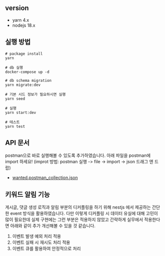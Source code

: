 ## version
- yarn 4.x
- nodejs 18.x

## 실행 방법
```
# package install
yarn

# db 실행
docker-compose up -d

# db schema migration
yarn migrate:dev

# 기본 시드 정보가 필요하시면 실행
yarn seed

# 실행
yarn start:dev

# 테스트
yarn test
```

## API 문서
postman으로 바로 실행해볼 수 있도록 추가하였습니다. 
아래 파일을 postman에 import 하세요!
(improt 방법: postman 실행 -> file -> import -> json 드래그 앤 드랍)
- [wanted.postman_collection.json](wanted.postman_collection.json)

## 키워드 알림 기능
게시글, 댓글 생성 로직과 알림 부분의 디커플링을 하기 위해 nestjs 에서 제공하는 간단한 event 방식을 활용하였습니다.
다만 이렇게 디커플링 시 데이터 유실에 대해 고민이 많이 필요한데 실제 구현에는 그런 부분은 적용하지 않았고 간략하게 실무에서 적용한다면 아래와 같이
추가 개선해볼 수 있을 것 같습니다.

1. 이벤트 발생 예외 처리 적용
2. 이벤트 실패 시 재시도 처리 적용
3. 이벤트 큐를 활용하여 안정적으로 처리
